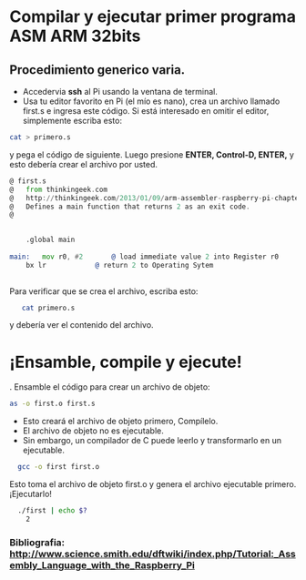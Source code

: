 # Compilar y ejecutar primer programa ASM ARM 32bits
## Procedimiento generico varia.
- Accedervia **ssh** al Pi usando la ventana de terminal. 
- Usa tu editor favorito en Pi (el mío es nano), crea un archivo llamado first.s e ingresa este código. Si está interesado en omitir el editor, simplemente escriba esto:
```bash
cat > primero.s
```

y pega el código de siguiente. Luego presione **ENTER, Control-D, ENTER,** y esto debería crear el archivo por usted.


```asm
@ first.s
@   from thinkingeek.com
@   http://thinkingeek.com/2013/01/09/arm-assembler-raspberry-pi-chapter-1/
@   Defines a main function that returns 2 as an exit code.
@	

	
	.global main
	
main:   mov r0, #2       @ load immediate value 2 into Register r0 
	bx lr            @ return 2 to Operating Sytem
  
```

Para verificar que se crea el archivo, escriba esto:

```bash
   cat primero.s
```

y debería ver el contenido del archivo.


# ¡Ensamble, compile y ejecute!

. Ensamble el código para crear un archivo de objeto:
```bash
as -o first.o first.s
```

- Esto creará el archivo de objeto primero, Compílelo. 
- El archivo de objeto no es ejecutable. 
- Sin embargo, un compilador de C puede leerlo y transformarlo en un ejecutable.

```bash
  gcc -o first first.o
```

Esto toma el archivo de objeto first.o y genera el archivo ejecutable primero.
¡Ejecutarlo!

```bash
  ./first | echo $?
    2 
```
 



### Bibliografia: http://www.science.smith.edu/dftwiki/index.php/Tutorial:_Assembly_Language_with_the_Raspberry_Pi

